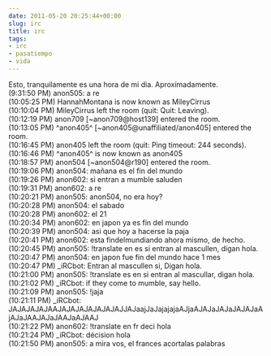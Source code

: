 ```yaml
---  
date: 2011-05-20 20:25:44+00:00  
slug: irc  
title: irc  
tags:  
- irc  
- pasatiempo  
- vida  
---  
```

  
Esto, tranquilamente es una hora de mi dia. Aproximadamente.  
(9:31:50 PM) anon505: a re  
(10:05:25 PM) HannahMontana is now known as MileyCirrus  
(10:10:04 PM) MileyCirrus left the room (quit: Quit: Leaving).  
(10:12:19 PM) anon709 [~anon709@host139] entered the room.  
(10:13:05 PM) ^anon405^ [~anon405@unaffiliated/anon405] entered the room.  
(10:16:45 PM) anon405 left the room (quit: Ping timeout: 244 seconds).  
(10:16:46 PM) ^anon405^ is now known as anon405  
(10:18:57 PM) anon504 [~anon504@r190] entered the room.  
(10:19:06 PM) anon504: mañana es el fin del mundo  
(10:19:26 PM) anon602: si entran a mumble saluden  
(10:19:31 PM) anon602: a re  
(10:20:21 PM) anon505: anon504, no era hoy?  
(10:20:28 PM) anon504: el sabado  
(10:20:28 PM) anon602: el 21   
(10:20:34 PM) anon602: en japon ya es fin del mundo  
(10:20:39 PM) anon504: asi que hoy a hacerse la paja  
(10:20:41 PM) anon602: esta findelmundiando ahora mismo, de hecho.  
(10:20:45 PM) anon505: !translate en es si entran al mascullen, digan hola.  
(10:20:47 PM) anon504: en japon fue fin del mundo hace 1 mes  
(10:20:47 PM) _iRCbot: Entran al mascullen si, Digan hola.  
(10:21:00 PM) anon505: !translate es en si entran al mascullar, digan hola.  
(10:21:02 PM) _iRCbot: if they come to mumble, say hello.  
(10:21:09 PM) anon505: !jaja  
(10:21:11 PM) _iRCbot: JAJAJAJAJAAJAJAJAJAJAJAJAJJAJaajJaJajajajaAJjaAJAJaJAJaJAJAJaAjAJaJAAJAJaJAAJaAJAAJ  
(10:21:22 PM) anon602: !translate en fr deci hola  
(10:21:24 PM) _iRCbot: décision hola  
(10:21:50 PM) anon505: a mira vos, el frances acortalas palabras  
  
